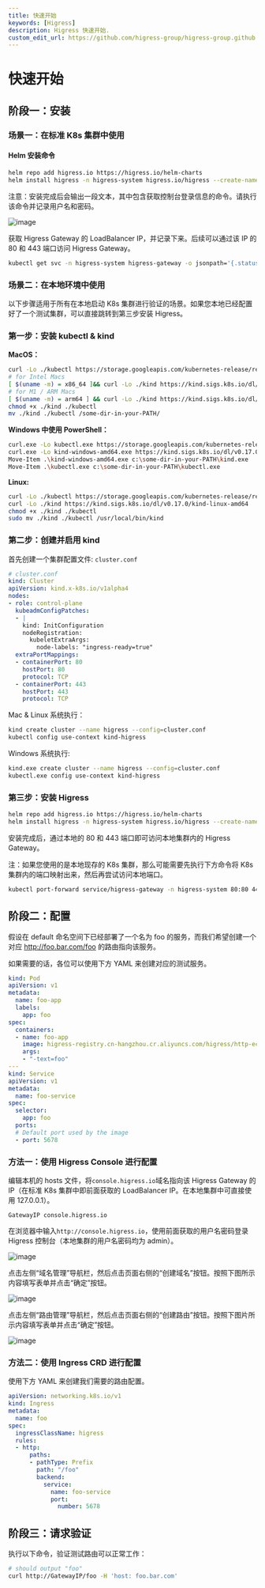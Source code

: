 ```yaml
---
title: 快速开始
keywords: [Higress]
description: Higress 快速开始.
custom_edit_url: https://github.com/higress-group/higress-group.github.io/blob/main/i18n/zh-cn/docusaurus-plugin-content-docs/current/user/quickstart.md
---
```


# 快速开始

## 阶段一：安装

### 场景一：在标准 K8s 集群中使用

#### Helm 安装命令

```bash
helm repo add higress.io https://higress.io/helm-charts
helm install higress -n higress-system higress.io/higress --create-namespace --render-subchart-notes --set higress-console.domain=console.higress.io
```

注意：安装完成后会输出一段文本，其中包含获取控制台登录信息的命令。请执行该命令并记录用户名和密码。

![image](/img/user/quickstart/zh-cn/console-credentials.png)

获取 Higress Gateway 的 LoadBalancer IP，并记录下来。后续可以通过该 IP 的 80 和 443 端口访问 Higress Gateway。
```bash
kubectl get svc -n higress-system higress-gateway -o jsonpath='{.status.loadBalancer.ingress[0].ip}'
```

### 场景二：在本地环境中使用

以下步骤适用于所有在本地启动 K8s 集群进行验证的场景。如果您本地已经配置好了一个测试集群，可以直接跳转到第三步安装 Higress。

### 第一步：安装 kubectl & kind

**MacOS：**
```bash
curl -Lo ./kubectl https://storage.googleapis.com/kubernetes-release/release/$(curl -s https://storage.googleapis.com/kubernetes-release/release/stable.txt)/bin/darwin/amd64/kubectl
# for Intel Macs
[ $(uname -m) = x86_64 ]&& curl -Lo ./kind https://kind.sigs.k8s.io/dl/v0.17.0/kind-darwin-amd64
# for M1 / ARM Macs
[ $(uname -m) = arm64 ] && curl -Lo ./kind https://kind.sigs.k8s.io/dl/v0.17.0/kind-darwin-arm64
chmod +x ./kind ./kubectl
mv ./kind ./kubectl /some-dir-in-your-PATH/
```

**Windows 中使用 PowerShell：**
```bash
curl.exe -Lo kubectl.exe https://storage.googleapis.com/kubernetes-release/release/$(curl.exe -s https://storage.googleapis.com/kubernetes-release/release/stable.txt)/bin/windows/amd64/kubectl.exe
curl.exe -Lo kind-windows-amd64.exe https://kind.sigs.k8s.io/dl/v0.17.0/kind-windows-amd64
Move-Item .\kind-windows-amd64.exe c:\some-dir-in-your-PATH\kind.exe
Move-Item .\kubectl.exe c:\some-dir-in-your-PATH\kubectl.exe
```

**Linux:**
```bash
curl -Lo ./kubectl https://storage.googleapis.com/kubernetes-release/release/$(curl -s https://storage.googleapis.com/kubernetes-release/release/stable.txt)/bin/linux/amd64/kubectl
curl -Lo ./kind https://kind.sigs.k8s.io/dl/v0.17.0/kind-linux-amd64
chmod +x ./kind ./kubectl
sudo mv ./kind ./kubectl /usr/local/bin/kind
```

### 第二步：创建并启用 kind

首先创建一个集群配置文件: `cluster.conf`

```yaml
# cluster.conf
kind: Cluster
apiVersion: kind.x-k8s.io/v1alpha4
nodes:
- role: control-plane
  kubeadmConfigPatches:
  - |
    kind: InitConfiguration
    nodeRegistration:
      kubeletExtraArgs:
        node-labels: "ingress-ready=true"
  extraPortMappings:
  - containerPort: 80
    hostPort: 80
    protocol: TCP
  - containerPort: 443
    hostPort: 443
    protocol: TCP
```
Mac & Linux 系统执行：
```bash
kind create cluster --name higress --config=cluster.conf
kubectl config use-context kind-higress
```
Windows 系统执行:
```bash
kind.exe create cluster --name higress --config=cluster.conf
kubectl.exe config use-context kind-higress
```

### 第三步：安装 Higress

```bash
helm repo add higress.io https://higress.io/helm-charts
helm install higress -n higress-system higress.io/higress --create-namespace --render-subchart-notes --set global.local=true --set higress-console.o11y.enabled=true  --set higress-controller.domain=console.higress.io --set higress-console.admin.password.value=admin
```

安装完成后，通过本地的 80 和 443 端口即可访问本地集群内的 Higress Gateway。

注：如果您使用的是本地现存的 K8s 集群，那么可能需要先执行下方命令将 K8s 集群内的端口映射出来，然后再尝试访问本地端口。

```bash
kubectl port-forward service/higress-gateway -n higress-system 80:80 443:443
```

## 阶段二：配置

假设在 default 命名空间下已经部署了一个名为 foo 的服务，而我们希望创建一个对应 http://foo.bar.com/foo 的路由指向该服务。

如果需要的话，各位可以使用下方 YAML 来创建对应的测试服务。
```yaml
kind: Pod
apiVersion: v1
metadata:
  name: foo-app
  labels:
    app: foo
spec:
  containers:
  - name: foo-app
    image: higress-registry.cn-hangzhou.cr.aliyuncs.com/higress/http-echo:0.2.4-alpine
    args:
    - "-text=foo"
---
kind: Service
apiVersion: v1
metadata:
  name: foo-service
spec:
  selector:
    app: foo
  ports:
  # Default port used by the image
  - port: 5678
```

### 方法一：使用 Higress Console 进行配置

编辑本机的 hosts 文件，将`console.higress.io`域名指向该 Higress Gateway 的 IP（在标准 K8s 集群中即前面获取的 LoadBalancer IP。在本地集群中可直接使用 127.0.0.1）。
```
GatewayIP console.higress.io
```

在浏览器中输入`http://console.higress.io`，使用前面获取的用户名密码登录 Higress 控制台（本地集群的用户名密码均为 admin）。

![image](/img/user/quickstart/zh-cn/login.png)

点击左侧“域名管理”导航栏，然后点击页面右侧的“创建域名”按钮。按照下图所示内容填写表单并点击“确定”按钮。

![image](/img/user/quickstart/zh-cn/domain_management.png)

点击左侧“路由管理”导航栏，然后点击页面右侧的“创建路由”按钮。按照下图片所示内容填写表单并点击“确定”按钮。

![image](/img/user/quickstart/zh-cn/route_management.png)

### 方法二：使用 Ingress CRD 进行配置

使用下方 YAML 来创建我们需要的路由配置。
```yaml
apiVersion: networking.k8s.io/v1
kind: Ingress
metadata:
  name: foo
spec:
  ingressClassName: higress
  rules:
  - http:
      paths:
      - pathType: Prefix
        path: "/foo"
        backend:
          service:
            name: foo-service
            port:
              number: 5678
```

## 阶段三：请求验证

执行以下命令，验证测试路由可以正常工作：

```bash
# should output "foo"
curl http://GatewayIP/foo -H 'host: foo.bar.com'
```
